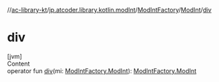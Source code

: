 //[ac-library-kt](../../../index.md)/[jp.atcoder.library.kotlin.modInt](../../index.md)/[ModIntFactory](../index.md)/[ModInt](index.md)/[div](div.md)



# div  
[jvm]  
Content  
operator fun [div](div.md)(mi: [ModIntFactory.ModInt](index.md)): [ModIntFactory.ModInt](index.md)  



